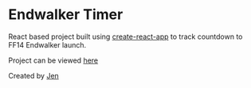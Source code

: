 # Endwalker Timer

React based project built using [create-react-app](https://reactjs.org/docs/create-a-new-react-app.html) to track countdown to FF14 Endwalker launch.

Project can be viewed [here](https://jenova-endwalker-184237.netlify.app/)

Created by [Jen](https://github.com/jen-ova)

